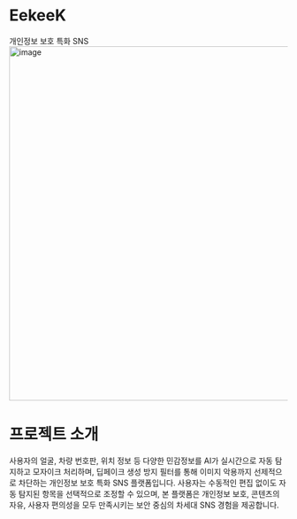 # EekeeK
개인정보 보호 특화 SNS
<img width="640" alt="image" src="https://github.com/user-attachments/assets/5d8d1adf-ddc6-4803-a5ec-1275e93b6111" />

# 프로젝트 소개
사용자의 얼굴, 차량 번호판, 위치 정보 등 다양한 민감정보를 AI가 실시간으로 자동 탐지하고 모자이크 처리하며, 딥페이크 생성 방지 필터를 통해 이미지 악용까지 선제적으로 차단하는 개인정보 보호 특화 SNS 플랫폼입니다.
사용자는 수동적인 편집 없이도 자동 탐지된 항목을 선택적으로 조정할 수 있으며, 본 플랫폼은 개인정보 보호, 콘텐츠의 자유, 사용자 편의성을 모두 만족시키는 보안 중심의 차세대 SNS 경험을 제공합니다.
